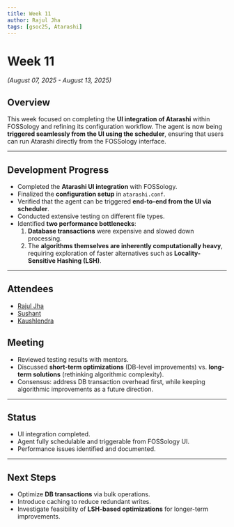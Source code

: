 ```yaml
---
title: Week 11
author: Rajul Jha  
tags: [gsoc25, Atarashi]
---
```


<!--  
SPDX-License-Identifier: CC-BY-SA-4.0  
SPDX-FileCopyrightText: 2025 Rajul Jha <rajuljha49@gmail.com>  
-->

# Week 11

*(August 07, 2025 - August 13, 2025)*

## Overview

This week focused on completing the **UI integration of Atarashi** within FOSSology and refining its configuration workflow. The agent is now being **triggered seamlessly from the UI using the scheduler**, ensuring that users can run Atarashi directly from the FOSSology interface.

---

## Development Progress

* Completed the **Atarashi UI integration** with FOSSology.
* Finalized the **configuration setup** in `atarashi.conf`.
* Verified that the agent can be triggered **end-to-end from the UI via scheduler**.
* Conducted extensive testing on different file types.
* Identified **two performance bottlenecks**:
  1. **Database transactions** were expensive and slowed down processing.  
  2. The **algorithms themselves are inherently computationally heavy**, requiring exploration of faster alternatives such as **Locality-Sensitive Hashing (LSH)**.

---

## Attendees

* [Rajul Jha](https://github.com/rajuljha)
* [Sushant](https://github.com/its-sushant)
* [Kaushlendra](https://github.com/Kaushl2208)


## Meeting

* Reviewed testing results with mentors.  
* Discussed **short-term optimizations** (DB-level improvements) vs. **long-term solutions** (rethinking algorithmic complexity).  
* Consensus: address DB transaction overhead first, while keeping algorithmic improvements as a future direction.

---

## Status

* UI integration completed.  
* Agent fully schedulable and triggerable from FOSSology UI.  
* Performance issues identified and documented.  

---

## Next Steps

* Optimize **DB transactions** via bulk operations.  
* Introduce caching to reduce redundant writes.  
* Investigate feasibility of **LSH-based optimizations** for longer-term improvements.  
